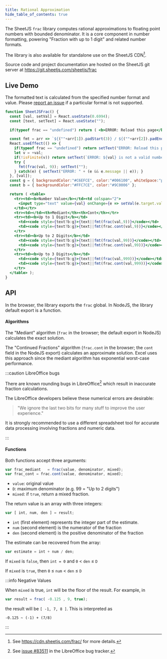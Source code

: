 ```yaml
---
title: Rational Approximation
hide_table_of_contents: true
---
```


<head>
  <script src="https://cdn.sheetjs.com/frac-1.1.3/package/dist/frac.min.js"></script>
</head>

The SheetJS `frac` library computes rational approximations to floating point
numbers with bounded denominator. It is a core component in number formatting,
powering "Fraction with up to 1 digit" and related number formats.

The library is also available for standalone use on the SheetJS CDN[^1].

Source code and project documentation are hosted on the SheetJS git server at
https://git.sheetjs.com/sheetjs/frac

## Live Demo

The formatted text is calculated from the specified number format and value.
Please [report an issue](https://git.sheetjs.com/sheetjs/frac/issues) if a
particular format is not supported.

```jsx live
function SheetJSFrac() {
  const [val, setVal] = React.useState(0.6994);
  const [text, setText] = React.useState("");

  if(typeof frac == "undefined") return ( <b>ERROR: Reload this page</b> );

  const fmt = arr => `${(""+arr[1]).padStart(3)} / ${(""+arr[2]).padEnd(3)}`;
  React.useEffect(() => {
    if(typeof frac == "undefined") return setText("ERROR: Reload this page!");
    let v = +val;
    if(!isFinite(v)) return setText(`ERROR: ${val} is not a valid number!`);
    try {
      fmt(frac(val, 9)); setText("");
    } catch(e) { setText("ERROR: " + (e && e.message || e)); }
  }, [val]);
  const g = { backgroundColor:"#C6EFCE", color:"#006100", whiteSpace:"pre-wrap" };
  const b = { backgroundColor:"#FFC7CE", color:"#9C0006" };

  return ( <table>
    <tr><td><b>Number Value</b></td><td colspan="2">
      <input type="text" value={val} onChange={e => setVal(e.target.value)}/>
    </td></tr>
    <tr><td></td><th>Mediant</th><th>Cont</th></tr>
    <tr><td><b>Up to 1 Digit</b></td>
      <td><code style={text?b:g}>{text||fmt(frac(val,9))}</code></td>
      <td><code style={text?b:g}>{text||fmt(frac.cont(val,9))}</code></td>
    </tr>
    <tr><td><b>Up to 2 Digits</b></td>
      <td><code style={text?b:g}>{text||fmt(frac(val,99))}</code></td>
      <td><code style={text?b:g}>{text||fmt(frac.cont(val,99))}</code></td>
    </tr>
    <tr><td><b>Up to 3 Digits</b></td>
      <td><code style={text?b:g}>{text||fmt(frac(val,999))}</code></td>
      <td><code style={text?b:g}>{text||fmt(frac.cont(val,999))}</code></td>
    </tr>
  </table> );
}
```

## API

In the browser, the library exports the `frac` global. In NodeJS, the library
default export is a function.

#### Algorithms

The "Mediant" algorithm (`frac` in the browser; the default export in NodeJS)
calculates the exact solution.

The "Continued Fractions" algorithm (`frac.cont` in the browser; the `cont`
field in the NodeJS export) calculates an approximate solution. Excel uses this
approach since the mediant algorithm has exponential worst-case performance.

:::caution LibreOffice bugs

There are known rounding bugs in LibreOffice[^2] which result in inaccurate
fraction calculations.

The LibreOffice developers believe these numerical errors are desirable:

> "We ignore the last two bits for many stuff to improve the user experience."

It is strongly recommended to use a different spreadsheet tool for accurate data
processing involving fractions and numeric data.

:::

#### Functions

Both functions accept three arguments:

```js
var frac_mediant   = frac(value, denominator, mixed);
var frac_cont = frac.cont(value, denominator, mixed);
```

- `value`: original value
- `D`: maximum denominator (e.g. 99 = "Up to 2 digits")
- `mixed`: if `true`, return a mixed fraction.

The return value is an array with three integers:

```js
var [ int, num, den ] = result;
```

- `int` (first element) represents the integer part of the estimate.
- `num` (second element) is the numerator of the fraction
- `den` (second element) is the positive denominator of the fraction

The estimate can be recovered from the array:

```js
var estimate = int + num / den;
```

If `mixed` is `false`, then `int = 0` and `0` &lt; `den` &leq; `D`

If `mixed` is `true`, then `0` &leq; `num` &lt; `den` &leq; `D`

:::info Negative Values

When `mixed` is true, `int` will be the floor of the result. For example, in

```js
var result = frac( -0.125 , 9, true);
```

the result will be `[ -1, 7, 8 ]`. This is interpreted as

```
-0.125 ~ (-1) + (7/8)
```

:::

[^1]: See https://cdn.sheetjs.com/frac/ for more details.
[^2]: See [issue #83511](https://bugs.documentfoundation.org/show_bug.cgi?id=83511) in the LibreOffice bug tracker.
